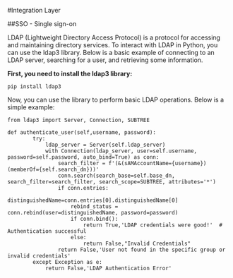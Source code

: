 #Integration Layer

##SSO - Single sign-on 


<p>

LDAP (Lightweight Directory Access Protocol) is a protocol for accessing and maintaining directory services. To interact with LDAP in Python, you can use the ldap3 library. Below is a basic example of connecting to an LDAP server, searching for a user, and retrieving some information.


</p>

<b>
First, you need to install the ldap3 library:
</b>

```
pip install ldap3
```


<p>
Now, you can use the library to perform basic LDAP operations. Below is a simple example:
</p>

```
from ldap3 import Server, Connection, SUBTREE
    
def authenticate_user(self,username, password):
        try:
            ldap_server = Server(self.ldap_server)
            with Connection(ldap_server, user=self.username, password=self.password, auto_bind=True) as conn:
                search_filter = f'(&(sAMAccountName={username})(memberOf={self.search_dn}))'
                conn.search(search_base=self.base_dn, search_filter=search_filter, search_scope=SUBTREE, attributes='*')
                if conn.entries:
                    distinguishedName=conn.entries[0].distinguishedName[0]
                    rebind_status = conn.rebind(user=distinguishedName, password=password)
                    if conn.bind():
                        return True,'LDAP credentials were good!'  # Authentication successful
                    else:
                        return False,"Invalid Credentials"
                return False,'User not found in the specific group or invalid credentials'
        except Exception as e:
            return False,'LDAP Authentication Error'
            
```